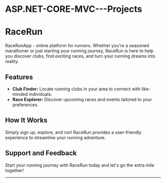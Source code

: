 # ASP.NET-CORE-MVC---Projects
# RaceRun

RaceRunApp - online platform for runners. Whether you're a seasoned marathoner or just starting your running journey, RaceRun is here to help you discover clubs, find exciting races, and turn your running dreams into reality.

## Features

- **Club Finder:** Locate running clubs in your area to connect with like-minded individuals.
- **Race Explorer:** Discover upcoming races and events tailored to your preferences.

## How It Works

Simply sign up, explore, and run! RaceRun provides a user-friendly experience to streamline your running adventure.

## Support and Feedback

Start your running journey with RaceRun today and let's go the extra mile together!

---


